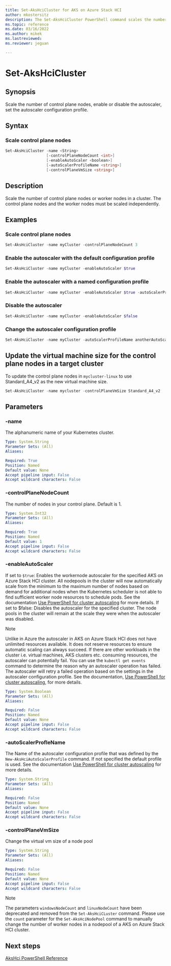 ```yaml
---
title: Set-AksHciCluster for AKS on Azure Stack HCI
author: mkostersitz
description: The Set-AksHciCluster PowerShell command scales the number of control plane nodes, enable or disable the autoscaler, set the autoscaler configuration profile.
ms.topic: reference
ms.date: 03/16/2022
ms.author: mikek 
ms.lastreviewed: 
ms.reviewer: jeguan

---
```


# Set-AksHciCluster

## Synopsis
Scale the number of control plane nodes, enable or disable the autoscaler, set the autoscaler configuration profile.

## Syntax

### Scale control plane nodes
```powershell
Set-AksHciCluster -name <String>
                  [-controlPlaneNodeCount <int>]
                  [-enableAutoScaler <boolean>]
                  [-autoScalerProfileName <string>]
                  [-controlPlaneVmSize <string>]
```

## Description
Scale the number of control plane nodes or worker nodes in a cluster. The control plane nodes and the worker nodes must be scaled independently.

## Examples

### Scale control plane nodes
```powershell
Set-AksHciCluster -name myCluster -controlPlaneNodeCount 3
```

### Enable the autoscaler with the default configuration profile
```powershell
Set-AksHciCluster -name myCluster -enableAutoScaler $true
```

### Enable the autoscaler with a named configuration profile
```powershell
Set-AksHciCluster -name myCluster -enableAutoScaler $true -autoScalerProfileName myAutoScalerProfile
```

### Disable the autoscaler 
```powershell
Set-AksHciCluster -name myCluster -enableAutoScaler $false
```

### Change the autoscaler configuration profile
```powershell
Set-AksHciCluster -name myCluster -autoScalerProfileName anotherAutoScalerProfile
```

## Update the virtual machine size for the control plane nodes in a target cluster
To update the control plane nodes in `mycluster-linux` to use Standard_A4_v2 as the new virtual machine size.

``` powershell
Set-AksHciCluster -name mycluster -controlPlaneVmSize Standard_A4_v2
```

## Parameters

### -name
The alphanumeric name of your Kubernetes cluster.

```yaml
Type: System.String
Parameter Sets: (All)
Aliases:

Required: True
Position: Named
Default value: None
Accept pipeline input: False
Accept wildcard characters: False
```

### -controlPlaneNodeCount
The number of nodes in your control plane. Default is 1.

```yaml
Type: System.Int32
Parameter Sets: (All)
Aliases:

Required: True
Position: Named
Default value: 1
Accept pipeline input: False
Accept wildcard characters: False
```

### -enableAutoScaler
If set to `$true`: Enables the workernode autoscaler for the specified AKS on Azure Stack HCI cluster. All nodepools in the cluster will now automatically scale from the minimum to the maximum number of nodes based on demand for additional nodes when the Kubernetes scheduler is not able to find sufficient worker node resources to schedule pods. See the documentation [Use PowerShell for cluster autoscaling](../../work-with-horizontal-autoscaler.md) for more details.
If set to $false: Disables the autoscaler for the specified cluster. The node pools in the cluster will remain at the scale they were when the autoscaler was disabled.
> [!NOTE]  
> Unlike in Azure the autoscaler in AKS on Azure Stack HCI does not have unlimited resources available. It does not reserve resources to ensure automatic scaling can always succeed. If there are other workloads in the cluster i.e. virtual machines, AKS clusters etc. consuming resources, the autoscaler can potentially fail. You can use the `kubectl get events` command to determine the reason why an autoscaler operation has failed. The autoscaler will retry a failed operation based on the settings in the autoscaler configuration profile.  See the documentation, [Use PowerShell for cluster autoscaling](../../work-with-horizontal-autoscaler.md), for more details.
 
```yaml
Type: System.Boolean
Parameter Sets: (All)
Aliases:

Required: False
Position: Named
Default value: None
Accept pipeline input: False
Accept wildcard characters: False
```

### -autoScalerProfleName
The Name of the autoscaler configuration profile that was defined by the `New-AksHciAutoScalerProfile` command. If not specified the default profile is used.  See the documentation [Use PowerShell for cluster autoscaling](../../work-with-horizontal-autoscaler.md) for more details.

```yaml
Type: System.String
Parameter Sets: (All)
Aliases:

Required: False
Position: Named
Default value: None
Accept pipeline input: False
Accept wildcard characters: False
```

### -controlPlaneVmSize
Change the virtual vm size of a node pool

```yaml
Type: System.String
Parameter Sets: (All)
Aliases:

Required: False
Position: Named
Default value: None
Accept pipeline input: False
Accept wildcard characters: False
```

> [!NOTE]  
>The parameters `windowsNodeCount` and `linuxNodeCount` have been deprecated and removed from the `Set-AksHciCLuster` command. Please use the `count` parameter for the  `Set-AksHciNodePool` command to manually change the number of worker nodes in a nodepool of a AKS on Azure Stack HCI cluster.

## Next steps

[AksHci PowerShell Reference](index.md)
